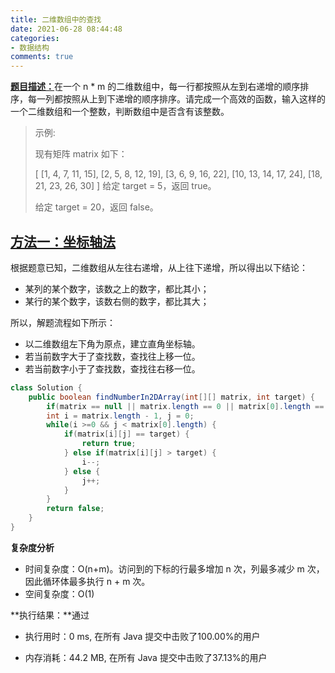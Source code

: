 ```yaml
---
title: 二维数组中的查找
date: 2021-06-28 08:44:48
categories:
- 数据结构
comments: true
---
```


[**题目描述：**](https://leetcode-cn.com/problems/er-wei-shu-zu-zhong-de-cha-zhao-lcof/)在一个 n * m 的二维数组中，每一行都按照从左到右递增的顺序排序，每一列都按照从上到下递增的顺序排序。请完成一个高效的函数，输入这样的一个二维数组和一个整数，判断数组中是否含有该整数。

 <!-- more -->

> 示例:
>
> 现有矩阵 matrix 如下：
>
> [
>   [1,   4,  7, 11, 15],
>   [2,   5,  8, 12, 19],
>   [3,   6,  9, 16, 22],
>   [10, 13, 14, 17, 24],
>   [18, 21, 23, 26, 30]
> ]
> 给定 target = 5，返回 true。
>
> 给定 target = 20，返回 false。



## [方法一：坐标轴法](https://leetcode-cn.com/problems/er-wei-shu-zu-zhong-de-cha-zhao-lcof/solution/zuo-biao-zhou-fa-he-wei-sde-liang-ge-shu-rj11/)

根据题意已知，二维数组从左往右递增，从上往下递增，所以得出以下结论：

- 某列的某个数字，该数之上的数字，都比其小；
- 某行的某个数字，该数右侧的数字，都比其大；

所以，解题流程如下所示：

- 以二维数组左下角为原点，建立直角坐标轴。
- 若当前数字大于了查找数，查找往上移一位。
- 若当前数字小于了查找数，查找往右移一位。

```java
class Solution {
    public boolean findNumberIn2DArray(int[][] matrix, int target) {
        if(matrix == null || matrix.length == 0 || matrix[0].length == 0) return false;
        int i = matrix.length - 1, j = 0;
        while(i >=0 && j < matrix[0].length) {
            if(matrix[i][j] == target) {
                return true;
            } else if(matrix[i][j] > target) {
                i--;
            } else {
                j++;
            }
        } 
        return false;
    }
}
```

**复杂度分析**

- 时间复杂度：O(n+m)。访问到的下标的行最多增加 n 次，列最多减少 m 次，因此循环体最多执行 n + m 次。
- 空间复杂度：O(1)

**执行结果：**通过

- 执行用时：0 ms, 在所有 Java 提交中击败了100.00%的用户

- 内存消耗：44.2 MB, 在所有 Java 提交中击败了37.13%的用户